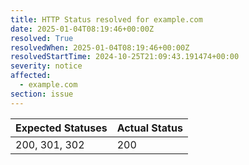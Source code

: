 ```yaml
---
title: HTTP Status resolved for example.com
date: 2025-01-04T08:19:46+00:00Z
resolved: True
resolvedWhen: 2025-01-04T08:19:46+00:00Z
resolvedStartTime: 2024-10-25T21:09:43.191474+00:00
severity: notice
affected:
  - example.com
section: issue
---
```


| Expected Statuses | Actual Status  |
|-------------------|----------------|
| 200, 301, 302 | 200 |
